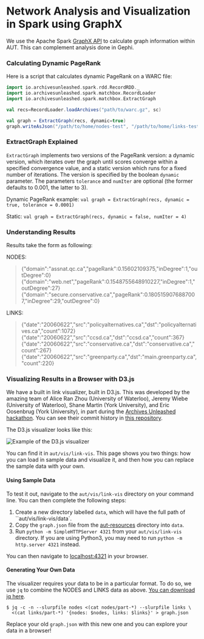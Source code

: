 # Network Analysis and Visualization in Spark using GraphX

We use the Apache Spark [GraphX API](http://spark.apache.org/graphx/) to calculate graph information within AUT. This can complement analysis done in Gephi.

### Calculating Dynamic PageRank

Here is a script that calculates dynamic PageRank on a WARC file:

```scala
import io.archivesunleashed.spark.rdd.RecordRDD._
import io.archivesunleashed.spark.matchbox.RecordLoader
import io.archivesunleashed.spark.matchbox.ExtractGraph

val recs=RecordLoader.loadArchives("path/to/warc.gz", sc)

val graph = ExtractGraph(recs, dynamic=true)
graph.writeAsJson("/path/to/home/nodes-test", "/path/to/home/links-test")
```

### ExtractGraph Explained

`ExtractGraph` implements two versions of the PageRank version: 
a dynamic version, which iterates over the graph until scores converge
within a specified convergence value, and a static version which runs
for a fixed number of iterations. The version is specified by the
boolean `dynamic` parameter. The parameters `tolerance` and `numIter`
are optional (the former defaults to 0.001, the latter to 3).

Dynamic PageRank example:
``val graph = ExtractGraph(recs, dynamic = true, tolerance = 0.0001)``

Static:
``val graph = ExtractGraph(recs, dynamic = false, numIter = 4)``

### Understanding Results

Results take the form as following:

NODES:
>{"domain":"assnat.qc.ca","pageRank":0.15602109375,"inDegree":1,"outDegree":0}
{"domain":"web.net","pageRank":0.1548755648910227,"inDegree":1,"outDegree":27}
{"domain":"secure.conservative.ca","pageRank":0.1805159076887007,"inDegree":29,"outDegree":0}

LINKS:
>{"date":"20060622","src":"policyalternatives.ca","dst":"policyalternatives.ca","count":1072}
{"date":"20060622","src":"ccsd.ca","dst":"ccsd.ca","count":367}
{"date":"20060622","src":"conservative.ca","dst":"conservative.ca","count":267}
{"date":"20060622","src":"greenparty.ca","dst":"main.greenparty.ca","count":220}

### Visualizing Results in a Browser with D3.js

We have a built in link visualizer, built in D3.js. This was developed by the amazing team of Alice Ran Zhou (University of Waterloo), Jeremy Wiebe (University of Waterloo), Shane Martin (York University), and Eric Oosenbrug (York University), in part during the [Archives Unleashed hackathon](http://archivesunleashed.ca/). You can see their commit history in [this repository](https://github.com/shamrt/link-structure). 

The D3.js visualizer looks like this:

![Example of the D3.js visualizer](https://raw.githubusercontent.com/web-archive-group/WAHR/master/images/d3js-example.png)

You can find it in `aut/vis/link-vis`. This page shows you two things: how you can load in sample data and visualize it, and then how you can replace the sample data with your own.

#### Using Sample Data

To test it out, navigate to the `aut/vis/link-vis` directory on your command line. You can then complete the following steps:

1. Create a new directory labelled `data`, which will have the full path of ``aut/vis/link-vis/data`. 
2. Copy the `graph.json` file from the [aut-resources](https://github.com/ArchivesUnleashed/aut-resources) directory into `data`.
3. Run `python -m SimpleHTTPServer 4321` from your `aut/vis/link-vis` directory. If you are using Python3, you may need to run `python -m http.server 4321` instead.

You can then navigate to [localhost:4321](http://localhost:4321) in your browser.

#### Generating Your Own Data

The visualizer requires your data to be in a particular format. To do so, we use `jq` to combine the NODES and LINKS data as above. [You can download jq here](https://stedolan.github.io/jq/). 

```
$ jq -c -n --slurpfile nodes <(cat nodes/part-*) --slurpfile links \
  <(cat links/part-*) '{nodes: $nodes, links: $links}' > graph.json
```

Replace your old `graph.json` with this new one and you can explore your data in a browser!
